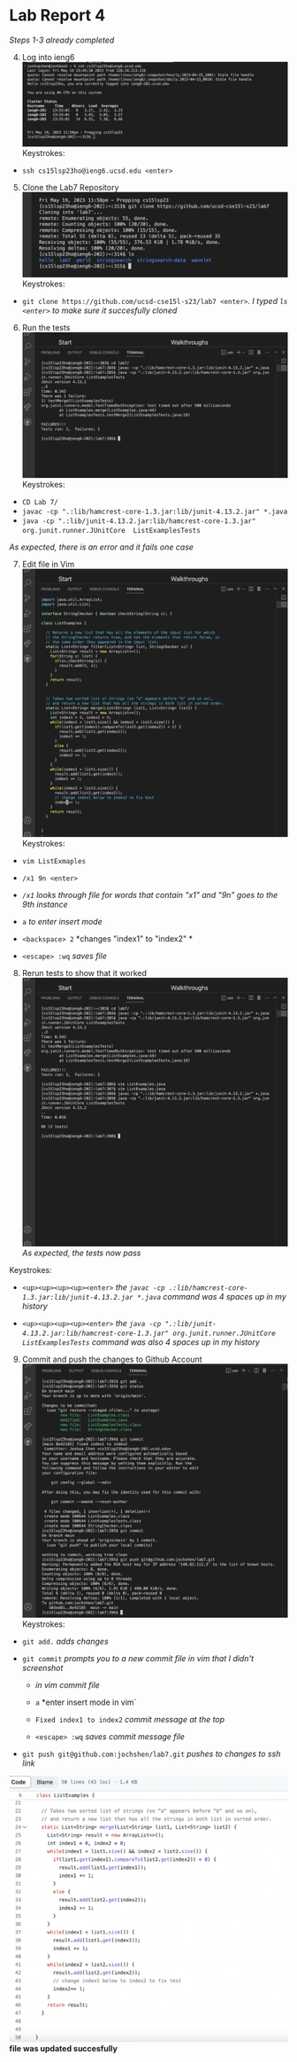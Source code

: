 # Lab Report 4 #

*Steps 1-3 already completed*

4. Log into ieng6 
![Image](LabImages4/loggingSSH.png)
Keystrokes: 

- `ssh cs15lsp23ho@ieng6.ucsd.edu <enter>`

5. Clone the Lab7 Repository 
![Image](LabImages4/gitClone.png)
Keystrokes: 

- `git clone https://github.com/ucsd-cse15l-s23/lab7 <enter>`.
*I typed `ls <enter>` to make sure it succesfully cloned*

6. Run the tests
![Image](LabImages4/javaError.png)
Keystrokes: 

- `CD Lab 7/` 
- `javac -cp ".:lib/hamcrest-core-1.3.jar:lib/junit-4.13.2.jar" *.java`
-  `java -cp ".:lib/junit-4.13.2.jar:lib/hamcrest-core-1.3.jar" org.junit.runner.JUnitCore 
ListExamplesTests`

*As expected, there is an error and it fails one case* 

7. Edit file in Vim 
![Image](LabImages4/editVim.png)
Keystrokes:

- `vim ListExmaples` 

- `/x1 9n <enter>` 

- *`/x1` looks through file for words that contain "x1" and "9n" goes to the 9th instance*

- `a` *to enter insert mode*

- `<backspace> 2` *changes "index1" to "index2" *

- `<escape> :wq` *saves file* 

8. Rerun tests to show that it worked 
![Image](LabImages4/passTest.png)
*As expected, the tests now pass*

Keystrokes:

- `<up><up><up><up><enter>` *the `javac -cp .:lib/hamcrest-core-1.3.jar:lib/junit-4.13.2.jar *.java` command was 4 spaces up in my history*

-  `<up><up><up><up><enter>` *the `java -cp ".:lib/junit-4.13.2.jar:lib/hamcrest-core-1.3.jar" org.junit.runner.JUnitCore ListExamplesTests` command was also 4 spaces up in my history*


9. Commit and push the changes to Github Account 
![Image](LabImages4/gitAddPush.png)
Keystrokes:

- `git add.` *adds changes*

- `git commit` *prompts you to a new commit file in vim that I didn't screenshot*

  - *in vim commit file*

  - `a` *enter insert mode in vim`
 
  - `Fixed index1 to index2` *commit message at the top*

  - `<escape> :wq` *saves commit message file* 
 
 - `git push git@github.com:jochshen/lab7.git` *pushes to changes to ssh link*
 
 
![Image](LabImages4/githubUpdated.png)
**file was updated succesfully**






